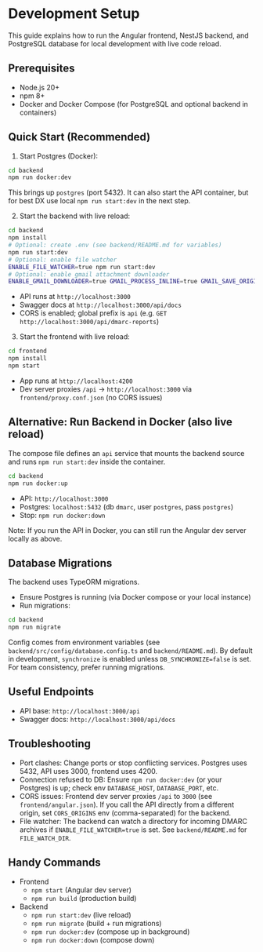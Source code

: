 # Development Setup

This guide explains how to run the Angular frontend, NestJS backend, and PostgreSQL database for local development with live code reload.

## Prerequisites

- Node.js 20+
- npm 8+
- Docker and Docker Compose (for PostgreSQL and optional backend in containers)

## Quick Start (Recommended)

1) Start Postgres (Docker):

```bash
cd backend
npm run docker:dev
```

This brings up `postgres` (port 5432). It can also start the API container, but for best DX use local `npm run start:dev` in the next step.

2) Start the backend with live reload:

```bash
cd backend
npm install
# Optional: create .env (see backend/README.md for variables)
npm run start:dev
# Optional: enable file watcher
ENABLE_FILE_WATCHER=true npm run start:dev
# Optional: enable gmail attachment downloader
ENABLE_GMAIL_DOWNLOADER=true GMAIL_PROCESS_INLINE=true GMAIL_SAVE_ORIGINAL=false GMAIL_AUTH_MODE=oauth npm run start:dev
```

- API runs at `http://localhost:3000`
- Swagger docs at `http://localhost:3000/api/docs`
- CORS is enabled; global prefix is `api` (e.g. `GET http://localhost:3000/api/dmarc-reports`)

3) Start the frontend with live reload:

```bash
cd frontend
npm install
npm start
```

- App runs at `http://localhost:4200`
- Dev server proxies `/api` → `http://localhost:3000` via `frontend/proxy.conf.json` (no CORS issues)

## Alternative: Run Backend in Docker (also live reload)

The compose file defines an `api` service that mounts the backend source and runs `npm run start:dev` inside the container.

```bash
cd backend
npm run docker:up
```

- API: `http://localhost:3000`
- Postgres: `localhost:5432` (db `dmarc`, user `postgres`, pass `postgres`)
- Stop: `npm run docker:down`

Note: If you run the API in Docker, you can still run the Angular dev server locally as above.

## Database Migrations

The backend uses TypeORM migrations.

- Ensure Postgres is running (via Docker compose or your local instance)
- Run migrations:

```bash
cd backend
npm run migrate
```

Config comes from environment variables (see `backend/src/config/database.config.ts` and `backend/README.md`). By default in development, `synchronize` is enabled unless `DB_SYNCHRONIZE=false` is set. For team consistency, prefer running migrations.

## Useful Endpoints

- API base: `http://localhost:3000/api`
- Swagger docs: `http://localhost:3000/api/docs`

## Troubleshooting

- Port clashes: Change ports or stop conflicting services. Postgres uses 5432, API uses 3000, frontend uses 4200.
- Connection refused to DB: Ensure `npm run docker:dev` (or your Postgres) is up; check env `DATABASE_HOST`, `DATABASE_PORT`, etc.
- CORS issues: Frontend dev server proxies `/api` to `3000` (see `frontend/angular.json`). If you call the API directly from a different origin, set `CORS_ORIGINS` env (comma-separated) for the backend.
- File watcher: The backend can watch a directory for incoming DMARC archives if `ENABLE_FILE_WATCHER=true` is set. See `backend/README.md` for `FILE_WATCH_DIR`.

## Handy Commands

- Frontend
  - `npm start` (Angular dev server)
  - `npm run build` (production build)
- Backend
  - `npm run start:dev` (live reload)
  - `npm run migrate` (build + run migrations)
  - `npm run docker:dev` (compose up in background)
  - `npm run docker:down` (compose down)
